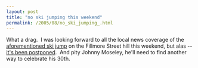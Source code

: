 ```yaml
---
layout: post
title: "no ski jumping this weekend"
permalink: /2005/08/no_ski_jumping_.html
---
```


What a drag.  I was looking forward to all the local news coverage of the [aforementioned ski jump](http://sippey.typepad.com/filtered/2005/08/ski_jumping_rio.html) on the Fillmore Street hill this weekend, but alas -- [it's been postponed](http://www.sfgate.com/cgi-bin/article.cgi?f=/c/a/2005/08/25/BAG9GECF4P32.DTL).  And pity Johnny Moseley, he'll need to find another way to celebrate his 30th.